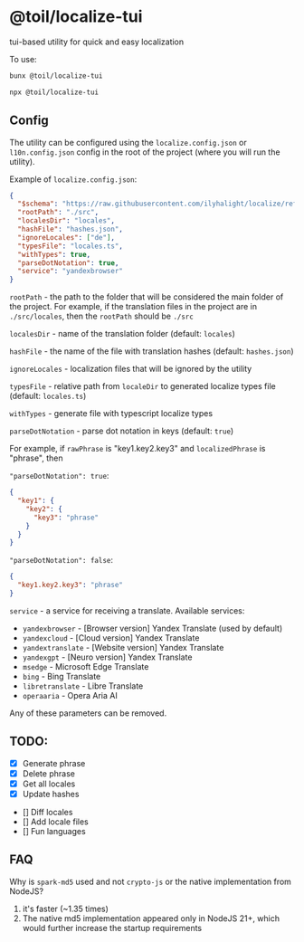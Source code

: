 # @toil/localize-tui

tui-based utility for quick and easy localization

To use:

```bash
bunx @toil/localize-tui
```

```bash
npx @toil/localize-tui
```

## Config

The utility can be configured using the `localize.config.json` or `l10n.config.json` config in the root of the project (where you will run the utility).

Example of `localize.config.json`:

```json
{
  "$schema": "https://raw.githubusercontent.com/ilyhalight/localize/refs/heads/master/schema.json",
  "rootPath": "./src",
  "localesDir": "locales",
  "hashFile": "hashes.json",
  "ignoreLocales": ["de"],
  "typesFile": "locales.ts",
  "withTypes": true,
  "parseDotNotation": true,
  "service": "yandexbrowser"
}
```

`rootPath` - the path to the folder that will be considered the main folder of the project. For example, if the translation files in the project are in `./src/locales`, then the `rootPath` should be `./src`

`localesDir` - name of the translation folder (default: `locales`)

`hashFile` - the name of the file with translation hashes (default: `hashes.json`)

`ignoreLocales` - localization files that will be ignored by the utility

`typesFile` - relative path from `localeDir` to generated localize types file (default: `locales.ts`)

`withTypes` - generate file with typescript localize types

`parseDotNotation` - parse dot notation in keys (default: `true`)

For example, if `rawPhrase` is "key1.key2.key3" and `localizedPhrase` is "phrase", then

`"parseDotNotation": true`:

```json
{
  "key1": {
    "key2": {
      "key3": "phrase"
    }
  }
}
```

`"parseDotNotation": false`:

```json
{
  "key1.key2.key3": "phrase"
}
```

`service` - a service for receiving a translate. Available services:

- `yandexbrowser` - [Browser version] Yandex Translate (used by default)
- `yandexcloud` - [Cloud version] Yandex Translate
- `yandextranslate` - [Website version] Yandex Translate
- `yandexgpt` - [Neuro version] Yandex Translate
- `msedge` - Microsoft Edge Translate
- `bing` - Bing Translate
- `libretranslate` - Libre Translate
- `operaaria` - Opera Aria AI

Any of these parameters can be removed.

## TODO:

- [x] Generate phrase
- [x] Delete phrase
- [x] Get all locales
- [x] Update hashes
- [] Diff locales
- [] Add locale files
- [] Fun languages

## FAQ

Why is `spark-md5` used and not `crypto-js` or the native implementation from NodeJS?

1. it's faster (~1.35 times)
2. The native md5 implementation appeared only in NodeJS 21+, which would further increase the startup requirements

